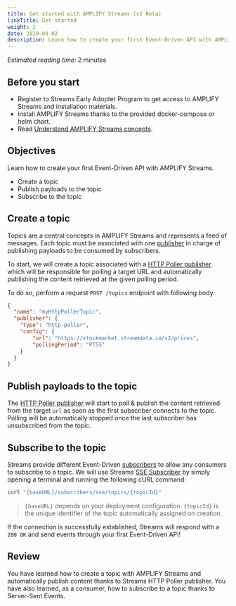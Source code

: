 ```yaml
---
title: Get started with AMPLIFY Streams (v2 Beta)
linkTitle: Get started
weight: 2
date: 2019-04-02
description: Learn how to create your first Event-Driven API with AMPLIFY Streams.
---
```


*Estimated reading time*: 2 minutes

## Before you start

* Register to Streams Early Adopter Program to get access to AMPLIFY Streams and installation materials.
* Install AMPLIFY Streams thanks to the provided docker-compose or helm chart.
* Read [Understand AMPLIFY Streams concepts](/docs/streams/concepts).

## Objectives

Learn how to create your first Event-Driven API with AMPLIFY Streams.

* Create a topic
* Publish payloads to the topic
* Subscribe to the topic

## Create a topic

Topics are a central concepts in AMPLIFY Streams and represents a feed of messages.
Each topic must be associated with one [publisher](../publishers/) in charge of publishing payloads to be consumed by subscribers.

To start, we will create a topic associated with a [HTTP Poller publisher](../publishers/publisher-http-poller) which will be responsible for polling a target URL and automatically publishing the content retrieved at the given polling period.

To do so, perform a request `POST /topics` endpoint with following body:

```json
{
  "name": "myHttpPollerTopic",
  "publisher": {
    "type": "http-poller",
    "config": {
        "url": "https://stockmarket.streamdata.io/v2/prices",
        "pollingPeriod": "PT5S"
    }
  }
}
```

## Publish payloads to the topic

The [HTTP Poller publisher](../publishers/publisher-http-poller) will start to poll & publish the content retrieved from the target `url` as soon as the first subscriber connects to the topic. Polling will be automatically stopped once the last subscriber has unsubscribed from the topic.

## Subscribe to the topic

Streams provide different Event-Driven [subscribers](../subscribers) to allow any consumers to subscribe to a topic.
We will use Streams [SSE Subscriber](../subscribers/subscriber-sse) by simply opening a terminal and running the following cURL command:

```bash
curl "{baseURL}/subscribers/sse/topics/{topicId}"
```

> `{baseURL}` depends on your deployment configuration. `{topicId}` is the unique identifier of the topic automatically assigned on creation.

If the connection is successfully established, Streams will respond with a `200 OK` and send events through your first Event-Driven API!

## Review

You have learned how to create a topic with AMPLIFY Streams and automatically publish content thanks to Streams HTTP Poller publisher. You have also learned, as a consumer, how to subscribe to a topic thanks to Server-Sent Events.

